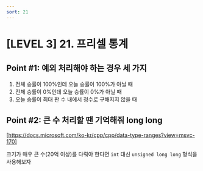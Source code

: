 ```yaml
---
sort: 21
---
```


# [LEVEL 3] 21. 프리셀 통계


## Point #1: 예외 처리해야 하는 경우 세 가지

1) 전체 승률이 100%인데 오늘 승률이 100%가 아닐 때
2) 전체 승률이 0%인데 오늘 승률이 0%가 아닐 때
3) 오늘 승률이 최대 판 수 내에서 정수로 구해지지 않을 때    
    
       
    
## Point #2: 큰 수 처리할 땐 기억해줘 long long

[https://docs.microsoft.com/ko-kr/cpp/cpp/data-type-ranges?view=msvc-170]

크기가 매우 큰 수(20억 이상)를 다뤄야 한다면 `int` 대신 `unsigned long long` 형식을 사용해보자